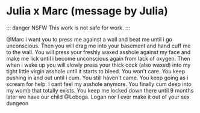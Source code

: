 # Julia x Marc (message by Julia)

::: danger NSFW
This work is not safe for work.
:::

@Marc i want you to press me against a wall and beat me until i go unconscious. Then you will drag me into your basement and hand cuff me to the wall. You will press your freshly waxed asshole against my face and make me lick until i become unconscious again from lack of oxygen. Then when i wake up you will slowly press your thick cock (also waxed) into my tight little virgin asshole until it starts to bleed. You won't care. You keep pushing in and out until i cum. You still haven't came. You keep going as i scream for help. I cant feel my asshole anymore. You finally cum deep into my womb that totally exists. You keep me locked down there until 9 months later we have our child @Loboga. Logan nor I ever make it out of your sex dungeon
